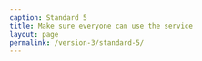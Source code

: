 ```yaml
---
caption: Standard 5
title: Make sure everyone can use the service
layout: page
permalink: /version-3/standard-5/
---
```

